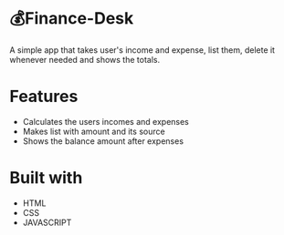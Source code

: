 


# 💰Finance-Desk

A simple app that takes user's income and expense, list them, delete it whenever needed and shows the totals.

# Features
- Calculates the users incomes and expenses
- Makes list with amount and its source
- Shows the balance amount after expenses

# Built with
- HTML
- CSS
- JAVASCRIPT
